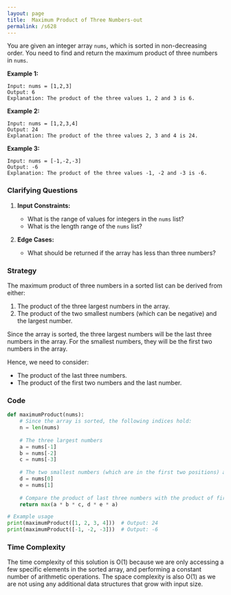 ```yaml
---
layout: page
title:  Maximum Product of Three Numbers-out
permalink: /s628
---
```


You are given an integer array `nums`, which is sorted in non-decreasing order.
You need to find and return the maximum product of three numbers in `nums`.

**Example 1:**
```
Input: nums = [1,2,3]
Output: 6
Explanation: The product of the three values 1, 2 and 3 is 6.
```

**Example 2:**
```
Input: nums = [1,2,3,4]
Output: 24
Explanation: The product of the three values 2, 3 and 4 is 24.
```

**Example 3:**
```
Input: nums = [-1,-2,-3]
Output: -6
Explanation: The product of the three values -1, -2 and -3 is -6.
```

### Clarifying Questions

1. **Input Constraints:**
   - What is the range of values for integers in the `nums` list?
   - What is the length range of the `nums` list?
   
2. **Edge Cases:**
   - What should be returned if the array has less than three numbers?

### Strategy

The maximum product of three numbers in a sorted list can be derived from either:

1. The product of the three largest numbers in the array.
2. The product of the two smallest numbers (which can be negative) and the largest number.

Since the array is sorted, the three largest numbers will be the last three numbers in the array. For the smallest numbers, they will be the first two numbers in the array.

Hence, we need to consider:
- The product of the last three numbers.
- The product of the first two numbers and the last number.

### Code

```python
def maximumProduct(nums):
    # Since the array is sorted, the following indices hold:
    n = len(nums)
    
    # The three largest numbers
    a = nums[-1]
    b = nums[-2]
    c = nums[-3]
    
    # The two smallest numbers (which are in the first two positions) and the largest number
    d = nums[0]
    e = nums[1]
    
    # Compare the product of last three numbers with the product of first two and last one
    return max(a * b * c, d * e * a)

# Example usage
print(maximumProduct([1, 2, 3, 4]))  # Output: 24
print(maximumProduct([-1, -2, -3]))  # Output: -6
```

### Time Complexity

The time complexity of this solution is O(1) because we are only accessing a few specific elements in the sorted array, and performing a constant number of arithmetic operations. The space complexity is also O(1) as we are not using any additional data structures that grow with input size.